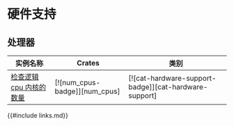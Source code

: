 # 硬件支持

<!--
> [hardware.md](https://github.com/rust-lang-nursery/rust-cookbook/blob/master/src/hardware.md)
> <br />
> commit 97dabe59ae705bf6a2aaebbcd1d189ec2a83f98b - 2018.07.11
-->

## 处理器

| 实例名称 | Crates | 类别 |
|--------|--------|------------|
| [检查逻辑 cpu 内核的数量][ex-check-cpu-cores] | [![num_cpus-badge]][num_cpus] | [![cat-hardware-support-badge]][cat-hardware-support] |

[ex-check-cpu-cores]: hardware/processor.md#检查逻辑-cpu-内核的数量

{{#include links.md}}
